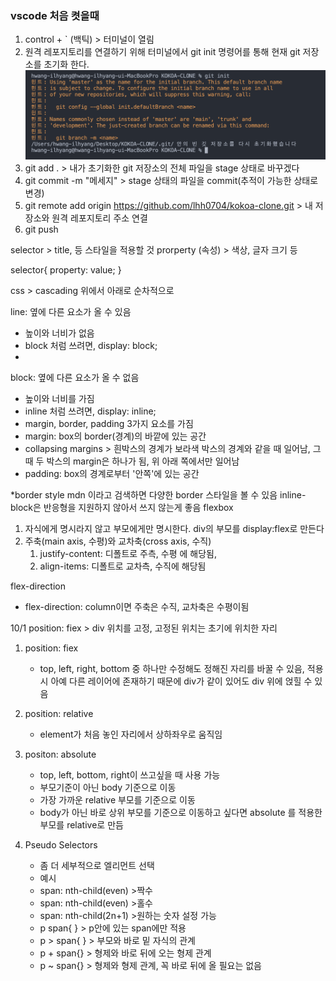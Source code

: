### vscode 처음 켯을때 
1. control + ` (백틱) > 터미널이 열림
2. 원격 레포지토리를 연결하기 위해 터미널에서 git init 명령어를 통해 현재 git 저장소를 초기화 한다.
![img](./asset/01.png)
3. git add . > 내가 초기화한 git 저장소의 전체 파일을 stage 상태로 바꾸겠다
4. git commit -m "메세지" > stage 상태의 파일을 commit(추적이 가능한 상태로 변경)
5. git remote add origin https://github.com/lhh0704/kokoa-clone.git > 내 저장소와 원격 레포지토리 주소 연결
6. git push

selector > title, 등 스타일을 적용할 것
prorperty (속성) > 색상, 글자 크기 등 

selector{
    property: value;
}

css > cascading  위에서 아래로 순차적으로

line: 옆에 다른 요소가 올 수 있음
- 높이와 너비가 없음
- block 처럼 쓰려면, display: block;
- 
block: 옆에 다른 요소가 올 수 없음
- 높이와 너비를 가짐  
- inline 처럼 쓰려면, display: inline;
- margin, border, padding  3가지 요소를 가짐
- margin: box의 border(경계)의 바깥에 있는 공간
- collapsing margins >  흰박스의 경계가 보라색 박스의 경계와 같을 때 일어남, 그때 두 박스의 margin은 하나가 됨, 위 아래 쪽에서만 일어남
- padding: box의 경계로부터 '안쪽'에 있는 공간

*border style mdn 이라고 검색하면 다양한 border 스타일을 볼 수 있음
inline-block은 반응형을 지원하지 않아서 쓰지 않는게 좋음
flexbox
1. 자식에게 명시라지 않고 부모에게만 명시한다. div의 부모를 display:flex로 만든다
2. 주축(main axis, 수평)와 교차축(cross axis, 수직)
   1. justify-content: 디폴트로 주측, 수평 에 해당됨, 
   2. align-items: 디폴트로 교차측, 수직에 해당됨

flex-direction
- flex-direction: column이면 주축은 수직, 교차축은 수평이됨

10/1
position: fiex > div 위치를 고정, 고정된 위치는 초기에 위치한 자리
1. position: fiex
   -  top, left, right, bottom 중 하나만 수정해도 정해진 자리를 바꿀 수 있음, 적용 시 아예 다른 레이어에 존재하기 때문에 div가 같이 있어도 div 위에 얹힐 수 있음

2. position: relative
   - element가 처음 놓인 자리에서 상하좌우로 움직임

3. positon: absolute
   - top, left, bottom, right이 쓰고싶을 때 사용 가능
   - 부모기준이 아닌 body 기준으로 이동
   - 가장 가까운 relative 부모를 기준으로 이동
   - body가 아닌 바로 상위 부모를 기준으로 이동하고 싶다면 absolute 를 적용한 부모를 relative로 만듬

4. Pseudo Selectors
   - 좀 더 세부적으로 엘리먼트 선택
   - 예시
   - span: nth-child(even) >짝수
   - span: nth-child(even) >홀수
   - span: nth-child(2n+1) >원하는 숫자 설정 가능
   - p span{ } > p안에 있는 span에만 적용
   - p > span{ } > 부모와 바로 밑 자식의 관계
   - p + span{} > 형제와 바로 뒤에 오는 형제 관계
   - p ~ span{} > 형제와 형제 관계, 꼭 바로 뒤에 올 필요는 없음
